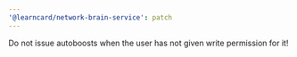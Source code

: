 ```yaml
---
'@learncard/network-brain-service': patch
---
```


Do not issue autoboosts when the user has not given write permission for it!

